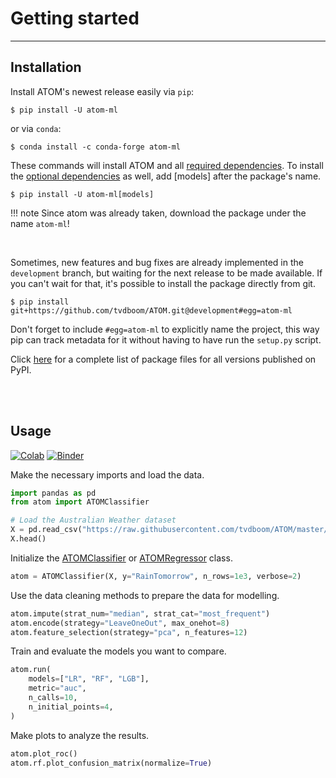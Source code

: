 # Getting started
-----------------

## Installation

Install ATOM's newest release easily via `pip`:

    $ pip install -U atom-ml

or via `conda`:

    $ conda install -c conda-forge atom-ml

These commands will install ATOM and all [required dependencies](../dependencies/#required).
To install the [optional dependencies](../dependencies/#optional) as well, add [models]
after the package's name.

    $ pip install -U atom-ml[models]

!!! note
    Since atom was already taken, download the package under the name `atom-ml`!

<br>

Sometimes, new features and bug fixes are already implemented in the
`development` branch, but waiting for the next release to be made
available. If you can't wait for that, it's possible to install the
package directly from git.

    $ pip install git+https://github.com/tvdboom/ATOM.git@development#egg=atom-ml

Don't forget to include `#egg=atom-ml` to explicitly name the project,
this way pip can track metadata for it without having to have run the
`setup.py` script.

Click [here](https://pypi.org/simple/atom-ml/) for a complete list of
package files for all versions published on PyPI.

<br><br>


## Usage

[![Colab](https://camo.githubusercontent.com/52feade06f2fecbf006889a904d221e6a730c194/68747470733a2f2f636f6c61622e72657365617263682e676f6f676c652e636f6d2f6173736574732f636f6c61622d62616467652e737667)](https://colab.research.google.com/drive/1PnYfycwdmKw8dGyygwh7F0S3A4Rc47lI?usp=sharing)
[![Binder](https://mybinder.org/badge_logo.svg)](https://mybinder.org/v2/gh/tvdboom/ATOM/HEAD)

Make the necessary imports and load the data.

```python
import pandas as pd
from atom import ATOMClassifier

# Load the Australian Weather dataset
X = pd.read_csv("https://raw.githubusercontent.com/tvdboom/ATOM/master/examples/datasets/weatherAUS.csv")
X.head()
```

Initialize the [ATOMClassifier](../API/ATOM/atomclassifier) or [ATOMRegressor](../API/ATOM/atomregressor) class.

```python
atom = ATOMClassifier(X, y="RainTomorrow", n_rows=1e3, verbose=2)
```

Use the data cleaning methods to prepare the data for modelling.

```python
atom.impute(strat_num="median", strat_cat="most_frequent")  
atom.encode(strategy="LeaveOneOut", max_onehot=8)  
atom.feature_selection(strategy="pca", n_features=12)
```

Train and evaluate the models you want to compare.

```python
atom.run(
    models=["LR", "RF", "LGB"],
    metric="auc",
    n_calls=10,
    n_initial_points=4,
)
```

Make plots to analyze the results.

```python
atom.plot_roc()
atom.rf.plot_confusion_matrix(normalize=True)
```